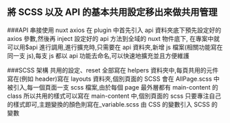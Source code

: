 ## 將 SCSS 以及 API 的基本共用設定移出來做共用管理

###API 串接使用 nuxt axios
在 plugin 中首先引入 api 資料夾底下預先設定好的 axios 參數,然後再 inject 設定好的 api 方法到全域的 nuxt 物件底下,
在專案中就可以用$api 進行調用,進行擴充時,只需要在 api 資料夾,新增 js 檔案(相關功能寫在同一支 js),每支 js 都以 api 功能去命名,可以快速地擴充並且方便維護

###SCSS 架構
共用的設定、reset 全部寫在 helpers 資料夾中,每頁共用的元件寫在(例如 header)寫在 layouts 資料夾,個別頁面的 SCSS 會在 AllPage.scss 中被引入,每一個頁面一支 scss 檔案,由於每個 page 最外層都有 main-content 的 class 所以共用的樣式可以寫在 main-content 中,個別頁面的 scss 只要專注自己的樣式即可,主題變換的顏色則寫在\_variable.scss 由 CSS 的變數引入 SCSS 的變數
